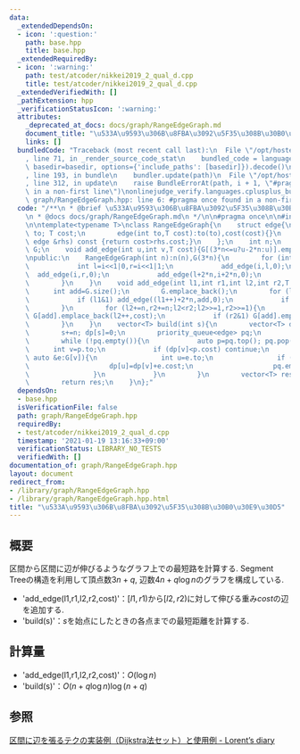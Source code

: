 ```yaml
---
data:
  _extendedDependsOn:
  - icon: ':question:'
    path: base.hpp
    title: base.hpp
  _extendedRequiredBy:
  - icon: ':warning:'
    path: test/atcoder/nikkei2019_2_qual_d.cpp
    title: test/atcoder/nikkei2019_2_qual_d.cpp
  _extendedVerifiedWith: []
  _pathExtension: hpp
  _verificationStatusIcon: ':warning:'
  attributes:
    _deprecated_at_docs: docs/graph/RangeEdgeGraph.md
    document_title: "\u533A\u9593\u306B\u8FBA\u3092\u5F35\u308B\u30B0\u30E9\u30D5"
    links: []
  bundledCode: "Traceback (most recent call last):\n  File \"/opt/hostedtoolcache/Python/3.9.1/x64/lib/python3.9/site-packages/onlinejudge_verify/documentation/build.py\"\
    , line 71, in _render_source_code_stat\n    bundled_code = language.bundle(stat.path,\
    \ basedir=basedir, options={'include_paths': [basedir]}).decode()\n  File \"/opt/hostedtoolcache/Python/3.9.1/x64/lib/python3.9/site-packages/onlinejudge_verify/languages/cplusplus.py\"\
    , line 193, in bundle\n    bundler.update(path)\n  File \"/opt/hostedtoolcache/Python/3.9.1/x64/lib/python3.9/site-packages/onlinejudge_verify/languages/cplusplus_bundle.py\"\
    , line 312, in update\n    raise BundleErrorAt(path, i + 1, \"#pragma once found\
    \ in a non-first line\")\nonlinejudge_verify.languages.cplusplus_bundle.BundleErrorAt:\
    \ graph/RangeEdgeGraph.hpp: line 6: #pragma once found in a non-first line\n"
  code: "/**\n * @brief \u533A\u9593\u306B\u8FBA\u3092\u5F35\u308B\u30B0\u30E9\u30D5\
    \n * @docs docs/graph/RangeEdgeGraph.md\n */\n\n#pragma once\n\n#include \"../base.hpp\"\
    \n\ntemplate<typename T>\nclass RangeEdgeGraph{\n    struct edge{\n        int\
    \ to; T cost;\n        edge(int to,T cost):to(to),cost(cost){}\n        bool operator<(const\
    \ edge &rhs) const {return cost>rhs.cost;}\n    };\n    int n;\n    vector<vector<edge>>\
    \ G;\n    void add_edge(int u,int v,T cost){G[(3*n<=u?u-2*n:u)].emplace_back(v,cost);}\n\
    \npublic:\n    RangeEdgeGraph(int n):n(n),G(3*n){\n        for (int i=1;i<n;++i){\n\
    \            int l=i<<1|0,r=i<<1|1;\n            add_edge(i,l,0);\n          \
    \  add_edge(i,r,0);\n            add_edge(l+2*n,i+2*n,0);\n            add_edge(r+2*n,i+2*n,0);\n\
    \        }\n    }\n    void add_edge(int l1,int r1,int l2,int r2,T cost){\n  \
    \      int add=G.size();\n        G.emplace_back();\n        for (l1+=n,r1+=n;l1<r1;l1>>=1,r1>>=1){\n\
    \            if (l1&1) add_edge((l1++)+2*n,add,0);\n            if (r1&1) add_edge((--r1)+2*n,add,0);\n\
    \        }\n        for (l2+=n,r2+=n;l2<r2;l2>>=1,r2>>=1){\n            if (l2&1)\
    \ G[add].emplace_back(l2++,cost);\n            if (r2&1) G[add].emplace_back(--r2,cost);\n\
    \        }\n    }\n    vector<T> build(int s){\n        vector<T> dp(G.size(),numeric_limits<T>::max());\n\
    \        s+=n; dp[s]=0;\n        priority_queue<edge> pq;\n        pq.emplace(s,dp[s]);\n\
    \        while (!pq.empty()){\n            auto p=pq.top(); pq.pop();\n      \
    \      int v=p.to;\n            if (dp[v]<p.cost) continue;\n            for (const\
    \ auto &e:G[v]){\n                int u=e.to;\n                if (dp[v]+e.cost<dp[u]){\n\
    \                    dp[u]=dp[v]+e.cost;\n                    pq.emplace(u,dp[u]);\n\
    \                }\n            }\n        }\n        vector<T> res(dp.begin()+n,dp.begin()+2*n);\n\
    \        return res;\n    }\n};"
  dependsOn:
  - base.hpp
  isVerificationFile: false
  path: graph/RangeEdgeGraph.hpp
  requiredBy:
  - test/atcoder/nikkei2019_2_qual_d.cpp
  timestamp: '2021-01-19 13:16:33+09:00'
  verificationStatus: LIBRARY_NO_TESTS
  verifiedWith: []
documentation_of: graph/RangeEdgeGraph.hpp
layout: document
redirect_from:
- /library/graph/RangeEdgeGraph.hpp
- /library/graph/RangeEdgeGraph.hpp.html
title: "\u533A\u9593\u306B\u8FBA\u3092\u5F35\u308B\u30B0\u30E9\u30D5"
---
```

## 概要
区間から区間に辺が伸びるようなグラフ上での最短路を計算する. Segment Treeの構造を利用して頂点数$3n+q$, 辺数$4n+q\log n$のグラフを構成している.

- 'add_edge(l1,r1,l2,r2,cost)'：$[l1,r1)$から$[l2,r2)$に対して伸びる重み$cost$の辺を追加する.
- 'build(s)'：$s$を始点にしたときの各点までの最短距離を計算する.

## 計算量
- 'add_edge(l1,r1,l2,r2,cost)'：$O(\log n)$
- 'build(s)'：$O(n+q\log n)\log(n+q)$

## 参照
[区間に辺を張るテクの実装例（Dijkstra法セット）と使用例 - Lorent’s diary](https://atcoder.jp/contests/nikkei2019-2-qual/tasks/nikkei2019_2_qual_d)